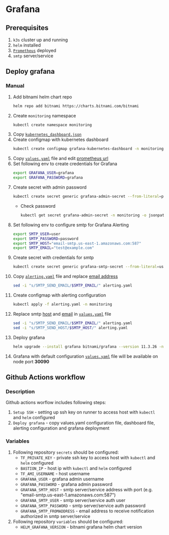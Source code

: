 # Grafana
## Prerequisites
1. `k3s` cluster up and running
1. `helm` installed
1. [`Prometheus`](../prometheus/README.md) deployed
1. `smtp` server/service
## Deploy grafana
### Manual
1. Add bitnami helm chart repo
    ```bash
    helm repo add bitnami https://charts.bitnami.com/bitnami
    ```
1. Create `monitoring` namespace
    ```bash
    kubectl create namespace monitoring
    ```
1. Copy [`kubernetes_dashboard.json`](./kubernetes_dashboard.json)
1. Create configmap with kubernetes dashboard
    ```bash
    kubectl create configmap grafana-kubernetes-dashboard -n monitoring --from-file=kubernetes_dashboard.json
    ```
1. Copy [`values.yaml`](./values.yaml) file and edit [prometheus url](./values.yaml#L13)
1. Set following env to create credentials for Grafana
    ```bash
    export GRAFANA_USER=grafana
    export GRAFANA_PASSWORD=grafana
    ```
1. Create secret with admin password
    ```bash
    kubectl create secret generic grafana-admin-secret --from-literal=password="$GRAFANA_PASSWORD" -n monitoring
    ```
    * Check password
        ```bash
        kubectl get secret grafana-admin-secret -n monitoring -o jsonpath="{.data.password}" | base64 --decode
        ```
1. Set following env to configure smtp for Grafana Alerting
    ```bash
    export SMTP_USER=user
    export SMTP_PASSWORD=password
    export SMTP_HOST="email-smtp.us-east-1.amazonaws.com:587"
    export SMTP_EMAIL="test@example.com"
    ```
1. Create secret with credentials for smtp
    ```bash
    kubectl create secret generic grafana-smtp-secret --from-literal=user="$SMTP_USER" --from-literal=password="$SMTP_PASSWORD" -n monitoring --dry-run=client -o yaml | kubectl apply -f -
    ```
1. Copy [`alerting.yaml`](./alerting.yaml) file and replace [email address](./alerting.yaml#L16)
    ```bash
    sed -i "s/SMTP_SEND_EMAIL/$SMTP_EMAIL/" alerting.yaml
    ```
1. Create configmap with alerting configuration
    ```bash
    kubectl apply -f alerting.yaml -n monitoring
    ```
1. Replace smtp [host](./values.yaml#L28) and [email](./values.yaml#L26) in [`values.yaml`](./values.yaml) file
    ```bash
    sed -i "s/SMTP_SEND_EMAIL/$SMTP_EMAIL/" alerting.yaml
    sed -i "s/SMTP_SEND_HOST/$SMTP_HOST/" alerting.yaml
    ```
1. Deploy grafana
    ```bash
    helm upgrade --install grafana bitnami/grafana --version 11.3.26 -n  monitoring -f values.yaml --set admin.user="$GRAFANA_USER"
    ```
1. Grafana with default configuration [`values.yaml`](./values.yaml) file will be available on node port **30090**
## Github Actions workflow
### Description
Github actions worflow includes following steps:
1. `Setup SSH` - setting up ssh key on runner to access host with `kubectl` and `helm` configured
1. `Deploy grafana` - copy values.yaml configuration file, dashboard file, alerting configuration and grafana deployment
### Variables
1. Following repository `secrets` should be configured:
    * `TF_PRIVATE_KEY` - private ssh key to access host with `kubectl` and `helm` configured
    * `BASTION_IP` - host ip with `kubectl` and `helm` configured
    * `TF_AMI_USERNAME` - host username
    * `GRAFANA_USER` - grafana admin username
    * `GRAFANA_PASSWORD` - grafana admin password
    * `GRAFANA_SMTP_HOST` - smtp server/service address with port (e.g. "email-smtp.us-east-1.amazonaws.com:587")
    * `GRAFANA_SMTP_USER` - smtp server/service auth user
    * `GRAFANA_SMTP_PASSWORD` - smtp server/service auth password
    * `GRAFANA_SMTP_FROMADDRESS` - email address to receive notification authorized in smtp server/service
1. Following repository `variables` should be configured:
    * `HELM_GRAFANA_VERSION` - bitnami grafana helm chart version
